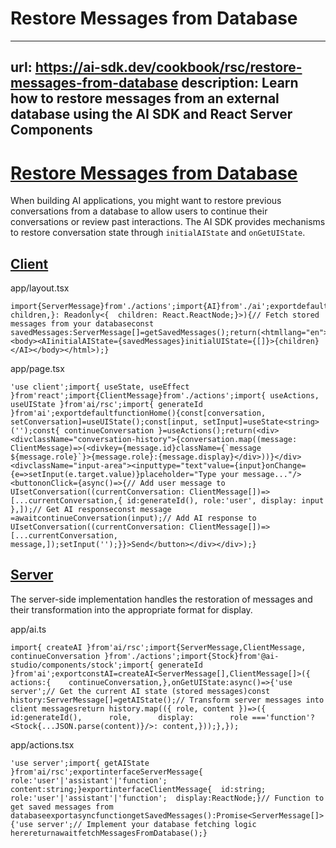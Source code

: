 # Restore Messages from Database


---
url: https://ai-sdk.dev/cookbook/rsc/restore-messages-from-database
description: Learn how to restore messages from an external database using the AI SDK and React Server Components
---


# [Restore Messages from Database](#restore-messages-from-database)


When building AI applications, you might want to restore previous conversations from a database to allow users to continue their conversations or review past interactions. The AI SDK provides mechanisms to restore conversation state through `initialAIState` and `onGetUIState`.


## [Client](#client)


app/layout.tsx

```
import{ServerMessage}from'./actions';import{AI}from'./ai';exportdefaultfunctionRootLayout({  children,}: Readonly<{  children: React.ReactNode;}>){// Fetch stored messages from your databaseconst savedMessages:ServerMessage[]=getSavedMessages();return(<htmllang="en"><body><AIinitialAIState={savedMessages}initialUIState={[]}>{children}</AI></body></html>);}
```

app/page.tsx

```
'use client';import{ useState, useEffect }from'react';import{ClientMessage}from'./actions';import{ useActions, useUIState }from'ai/rsc';import{ generateId }from'ai';exportdefaultfunctionHome(){const[conversation, setConversation]=useUIState();const[input, setInput]=useState<string>('');const{ continueConversation }=useActions();return(<div><divclassName="conversation-history">{conversation.map((message: ClientMessage)=>(<divkey={message.id}className={`message ${message.role}`}>{message.role}:{message.display}</div>))}</div><divclassName="input-area"><inputtype="text"value={input}onChange={e=>setInput(e.target.value)}placeholder="Type your message..."/><buttononClick={async()=>{// Add user message to UIsetConversation((currentConversation: ClientMessage[])=>[...currentConversation,{ id:generateId(), role:'user', display: input },]);// Get AI responseconst message =awaitcontinueConversation(input);// Add AI response to UIsetConversation((currentConversation: ClientMessage[])=>[...currentConversation,              message,]);setInput('');}}>Send</button></div></div>);}
```


## [Server](#server)


The server-side implementation handles the restoration of messages and their transformation into the appropriate format for display.

app/ai.ts

```
import{ createAI }from'ai/rsc';import{ServerMessage,ClientMessage, continueConversation }from'./actions';import{Stock}from'@ai-studio/components/stock';import{ generateId }from'ai';exportconstAI=createAI<ServerMessage[],ClientMessage[]>({  actions:{    continueConversation,},onGetUIState:async()=>{'use server';// Get the current AI state (stored messages)const history:ServerMessage[]=getAIState();// Transform server messages into client messagesreturn history.map(({ role, content })=>({      id:generateId(),      role,      display:        role ==='function'?<Stock{...JSON.parse(content)}/>: content,}));},});
```

app/actions.tsx

```
'use server';import{ getAIState }from'ai/rsc';exportinterfaceServerMessage{  role:'user'|'assistant'|'function';  content:string;}exportinterfaceClientMessage{  id:string;  role:'user'|'assistant'|'function';  display:ReactNode;}// Function to get saved messages from databaseexportasyncfunctiongetSavedMessages():Promise<ServerMessage[]>{'use server';// Implement your database fetching logic herereturnawaitfetchMessagesFromDatabase();}
```
